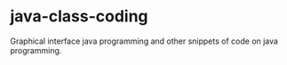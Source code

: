 # java-class-coding

Graphical interface java programming and other snippets of code on java programming.

